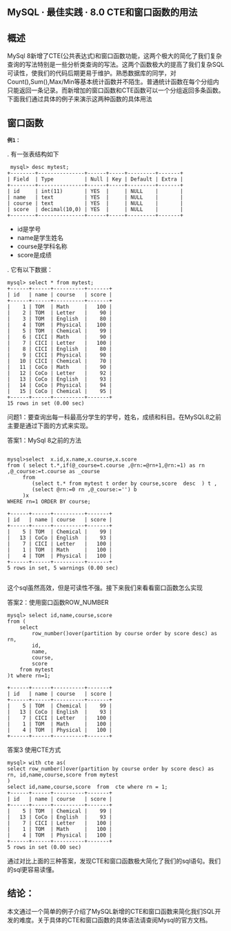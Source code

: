 ## MySQL · 最佳实践 · 8.0 CTE和窗口函数的用法


    
## 概述

MySql 8新增了CTE(公共表达式)和窗口函数功能，这两个极大的简化了我们复杂查询的写法特别是一些分析类查询的写法。这两个函数极大的提高了我们复杂SQL可读性，使我们的代码后期更易于维护。熟悉数据库的同学，对Count(),Sum(),Max/Min等基本统计函数并不陌生。普通统计函数在每个分组内只能返回一条记录。而新增加的窗口函数和CTE函数可以一个分组返回多条函数。下面我们通过具体的例子来演示这两种函数的具体用法  

## 窗口函数 **`例1：`**   


. 有一张表结构如下  

```LANG
 mysql> desc mytest;
+--------+---------------+------+-----+---------+-------+
| Field  | Type          | Null | Key | Default | Extra |
+--------+---------------+------+-----+---------+-------+
| id     | int(11)       | YES  |     | NULL    |       |
| name   | text          | YES  |     | NULL    |       |
| course | text          | YES  |     | NULL    |       |
| score  | decimal(10,0) | YES  |     | NULL    |       |
+--------+---------------+------+-----+---------+-------+

```


* id是学号
* name是学生姓名
* course是学科名称
* score是成绩



. 它有以下数据：  

```LANG
mysql> select * from mytest;
+------+------+----------+-------+
| id   | name | course   | score |
+------+------+----------+-------+
|    1 | TOM  | Math     |   100 |
|    2 | TOM  | Letter   |    90 |
|    3 | TOM  | English  |    80 |
|    4 | TOM  | Physical |   100 |
|    5 | TOM  | Chemical |    99 |
|    6 | CICI | Math     |    90 |
|    7 | CICI | Letter   |   100 |
|    8 | CICI | English  |    80 |
|    9 | CICI | Physical |    90 |
|   10 | CICI | Chemical |    70 |
|   11 | CoCo | Math     |    90 |
|   12 | CoCo | Letter   |    92 |
|   13 | CoCo | English  |    93 |
|   14 | CoCo | Physical |    94 |
|   15 | CoCo | Chemical |    95 |
+------+------+----------+-------+
15 rows in set (0.00 sec)

```


问题1：要查询出每一科最高分学生的学号，姓名，成绩和科目。在MySQL8之前主要是通过下面的方式来实现。  


答案1：MySql 8之前的方法  

```LANG

mysql>select  x.id,x.name,x.course,x.score 
from ( select t.*,if(@_course=t.course ,@rn:=@rn+1,@rn:=1) as rn ,@_course:=t.course as _course  
	 from
		(select t.* from mytest t order by course,score  desc  ) t , 
		(select @rn:=0 rn ,@_course:='') b 
	 )x  
WHERE rn=1 ORDER BY course;

+------+------+----------+-------+
| id   | name | course   | score |
+------+------+----------+-------+
|    5 | TOM  | Chemical |    99 |
|   13 | CoCo | English  |    93 |
|    7 | CICI | Letter   |   100 |
|    1 | TOM  | Math     |   100 |
|    4 | TOM  | Physical |   100 |
+------+------+----------+-------+
5 rows in set, 5 warnings (0.00 sec)


```

这个sql虽然高效，但是可读性不强。接下来我们来看看窗口函数怎么实现  


答案2：使用窗口函数ROW_NUMBER  

```LANG
mysql> select id,name,course,score 
from (
	select 
		row_number()over(partition by course order by score desc) as rn, 
		id,
		name,
		course,
		score 
	from mytest 
)t where rn=1;

+------+------+----------+-------+
| id   | name | course   | score |
+------+------+----------+-------+
|    5 | TOM  | Chemical |    99 |
|   13 | CoCo | English  |    93 |
|    7 | CICI | Letter   |   100 |
|    1 | TOM  | Math     |   100 |
|    4 | TOM  | Physical |   100 |
+------+------+----------+-------+

```


答案3 使用CTE方式  

```LANG
mysql> with cte as(
select row_number()over(partition by course order by score desc) as rn, id,name,course,score from mytest
)
select id,name,course,score  from  cte where rn = 1;
+------+------+----------+-------+
| id   | name | course   | score |
+------+------+----------+-------+
|    5 | TOM  | Chemical |    99 |
|   13 | CoCo | English  |    93 |
|    7 | CICI | Letter   |   100 |
|    1 | TOM  | Math     |   100 |
|    4 | TOM  | Physical |   100 |
+------+------+----------+-------+
5 rows in set (0.00 sec)

```


通过对比上面的三种答案，发现CTE和窗口函数极大简化了我们的sql语句。我们的sql更容易读懂。  

## 结论：

本文通过一个简单的例子介绍了MySQL新增的CTE和窗口函数来简化我们SQL开发的难度。关于具体的CTE和窗口函数的具体语法请查阅Mysql的官方文档。  

